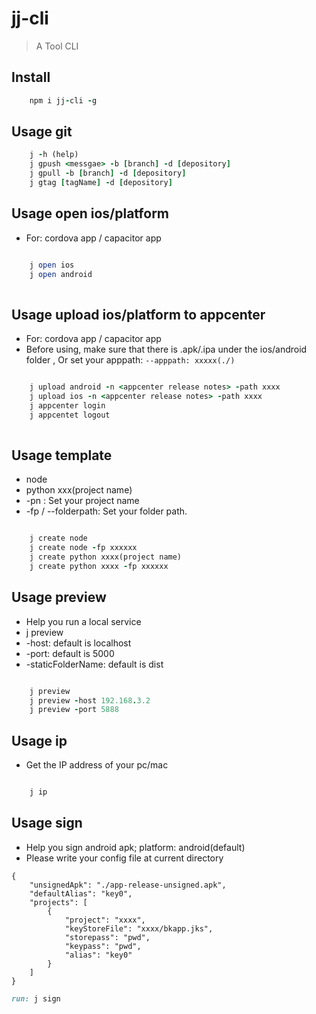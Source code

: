 # jj-cli
> A Tool CLI

## Install

```ruby
    npm i jj-cli -g
```

## Usage git 

```ruby
    j -h (help)
    j gpush <messgae> -b [branch] -d [depository]
    j gpull -b [branch] -d [depository]
    j gtag [tagName] -d [depository]
```

## Usage open ios/platform
* For: cordova app / capacitor app

```ruby

    j open ios
    j open android
    
```

## Usage upload ios/platform to appcenter
* For: cordova app / capacitor app
* Before using, make sure that there is .apk/.ipa under the ios/android folder , Or set your apppath:  `--apppath: xxxxx(./)`

```ruby

    j upload android -n <appcenter release notes> -path xxxx
    j upload ios -n <appcenter release notes> -path xxxx
    j appcenter login
    j appcentet logout
    
```

## Usage template
* node
* python xxx(project name)
* -pn : Set your project name
* -fp / --folderpath: Set your folder path.
  
```ruby

    j create node 
    j create node -fp xxxxxx
    j create python xxxx(project name)
    j create python xxxx -fp xxxxxx
```

## Usage preview 
* Help you run a local service 
* j preview 
* -host:                default is localhost
* -port:                default is 5000
* -staticFolderName:    default is dist 

```ruby

    j preview
    j preview -host 192.168.3.2
    j preview -port 5888
```

## Usage ip
* Get the IP address of your pc/mac

```ruby

    j ip
``` 

## Usage sign
* Help you sign android apk; platform: android(default)
* Please write your config file at current directory

```
{
    "unsignedApk": "./app-release-unsigned.apk",
    "defaultAlias": "key0",
    "projects": [
        {
            "project": "xxxx",
            "keyStoreFile": "xxxx/bkapp.jks",
            "storepass": "pwd",
            "keypass": "pwd",
            "alias": "key0"
        }
    ]
}
```

```ruby
run: j sign
```
